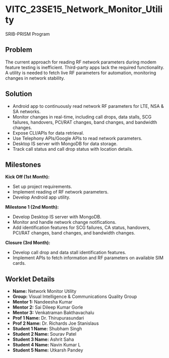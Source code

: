 # VITC_23SE15_Network_Monitor_Utility

SRIB-PRISM Program

## Problem

The current approach for reading RF network parameters during modem feature testing is inefficient. Third-party apps lack the required functionality. A utility is needed to fetch live RF parameters for automation, monitoring changes in network stability.

## Solution

- Android app to continuously read network RF parameters for LTE, NSA & SA networks.
- Monitor changes in real-time, including call drops, data stalls, SCG failures, handovers, PCI/RAT changes, band changes, and bandwidth changes.
- Expose CLI/APIs for data retrieval.
- Use Telephony APIs/Google APIs to read network parameters.
- Desktop IS server with MongoDB for data storage.
- Track call status and call drop status with location details.

## Milestones

**Kick Off (1st Month):**

- Set up project requirements.
- Implement reading of RF network parameters.
- Develop Android app utility.

**Milestone 1 (2nd Month):**

- Develop Desktop IS server with MongoDB.
- Monitor and handle network change notifications.
- Add identification features for SCG failures, CA status, handovers, PCI/RAT changes, band changes, and bandwidth changes.

**Closure (3rd Month):**

- Develop call drop and data stall identification features.
- Implement APIs to fetch information and RF parameters on available SIM cards.

## Worklet Details

- **Name:** Network Monitor Utility
- **Group:** Visual Intelligence & Communications Quality Group
- **Mentor 1:** Nandeesha Kumar
- **Mentor 2:** Sai Dileep Kumar Gorle
- **Mentor 3:** Venkatraman Bakthavachalu
- **Prof 1 Name:** Dr. Thirupurasundari
- **Prof 2 Name:** Dr. Richards Joe Stanislaus
- **Student 1 Name:** Shubham Singh
- **Student 2 Name:** Sourav Patel
- **Student 3 Name:** Ashrit Saha
- **Student 4 Name:** Navin Kumar L
- **Student 5 Name:** Utkarsh Pandey
